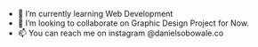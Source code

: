 
- 🌱 I’m currently learning Web Development 
- 💞️ I’m looking to collaborate on Graphic Design Project for Now. 
- 📫 You can reach me on instagram @danielsobowale.co

<!---
danielsobowale/danielsobowale is a ✨ special ✨ repository because its `README.md` (this file) appears on your GitHub profile.
You can click the Preview link to take a look at your changes.
--->
